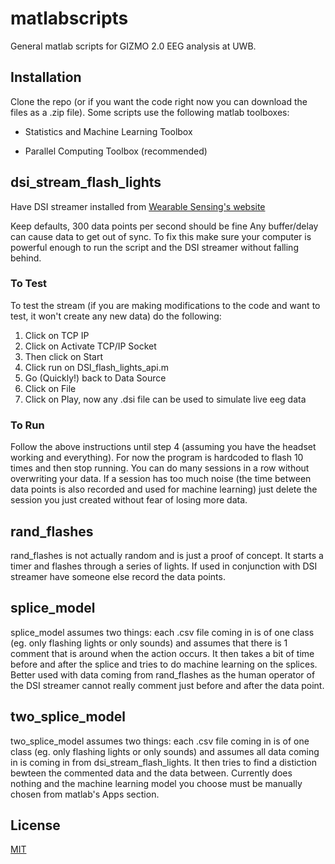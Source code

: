 # matlabscripts
 
General matlab scripts for GIZMO 2.0 EEG analysis at UWB.

## Installation

Clone the repo (or if you want the code right now you can download the files as a .zip file). Some scripts use the following matlab toolboxes:

- Statistics and Machine Learning Toolbox

- Parallel Computing Toolbox (recommended)

## dsi_stream_flash_lights

Have DSI streamer installed from [Wearable Sensing's website](https://wearablesensing.com/support/downloadables/)

Keep defaults, 300 data points per second should be fine
Any buffer/delay can cause data to get out of sync. To fix this make sure your computer is powerful enough to run the script and the DSI streamer without falling behind.

### To Test

To test the stream (if you are making modifications to the code and want to test, it won't create any new data) do the following:
1. Click on TCP IP
2. Click on Activate TCP/IP Socket
3. Then click on Start
4. Click run on DSI_flash_lights_api.m
5. Go (Quickly!) back to Data Source
6. Click on File
7. Click on Play, now any .dsi file can be used to simulate live eeg data

### To Run

Follow the above instructions until step 4 (assuming you have the headset working and everything). For now the program is hardcoded to flash 10 times and then stop running. You can do many sessions in a row without overwriting your data. If a session has too much noise (the time between data points is also recorded and used for machine learning) just delete the session you just created without fear of losing more data.

## rand_flashes

rand_flashes is not actually random and is just a proof of concept. It starts a timer and flashes through a series of lights. If used in conjunction with DSI streamer have someone else record the data points.

## splice_model

splice_model assumes two things: each .csv file coming in is of one class (eg. only flashing lights or only sounds) and assumes that there is 1 comment that is around when the action occurs. It then takes a bit of time before and after the splice and tries to do machine learning on the splices. Better used with data coming from rand_flashes as the human operator of the DSI streamer cannot really comment just before and after the data point.

## two_splice_model

two_splice_model assumes two things: each .csv file coming in is of one class (eg. only flashing lights or only sounds) and assumes all data coming in is coming in from dsi_stream_flash_lights. It then tries to find a distiction bewteen the commented data and the data between. Currently does nothing and the machine learning model you choose must be manually chosen from matlab's Apps section.

## License
[MIT](https://choosealicense.com/licenses/mit/)
